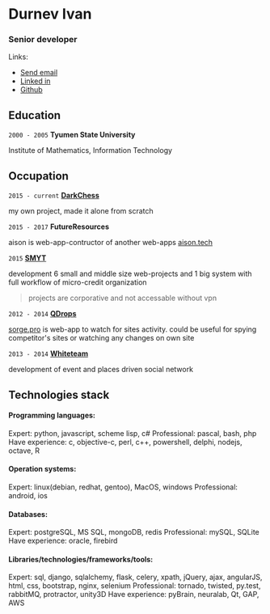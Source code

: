 # Durnev Ivan
### Senior developer

Links:

- <a href="sendmail:durneviv@gmail.com" target="_blank">Send email</a>
- <a href="https://linkedin.com/in/ivandurnev" target="_blank">Linked in</a>
- <a href="https://github.com/AHAPX/" target="_blank">Github</a>


## Education

`2000 - 2005`
__Tyumen State University__

Institute of Mathematics, Information Technology


## Occupation

`2015 - current` <a href="https://dark-chess.com" target="_blank">__DarkChess__</a>

my own project, made it alone from scratch


`2015 - 2017`
__FutureResources__

aison is web-app-contructor of another web-apps
<a href="https://temp.aison.tech/" target="_blank">aison.tech</a>

`2015`
<a href="http://smyt.ru/" target="_blank">__SMYT__</a>

development 6 small and middle size web-projects and 1 big system with full workflow of micro-credit organization

> projects are corporative and not accessable without vpn

`2012 - 2014`
<a href="http://e-intelligence.ru/" target="_blank">__QDrops__</a>

<a href="https://sorge.pro" target="_blank">sorge.pro</a> is web-app to watch for sites activity. could be useful for spying competitor's sites or watching any changes on own site

`2013 - 2014`
<a href="http://whiteteam.ru/" target="_blank">__Whiteteam__</a>

development of event and places driven social network


## Technologies stack

#### Programming languages:
Expert: python, javascript, scheme lisp, c#
Professional: pascal, bash, php
Have experience: c, objective-c, perl, c++, powershell, delphi, nodejs, octave, R

#### Operation systems:
Expert: linux(debian, redhat, gentoo), MacOS, windows
Professional: android, ios

#### Databases:
Expert: postgreSQL, MS SQL, mongoDB, redis
Professional: mySQL, SQLite
Have experience: oracle, firebird

#### Libraries/technologies/frameworks/tools:
Expert: sql, django, sqlalchemy, flask, celery, xpath, jQuery, ajax, angularJS, html, css, bootstrap, nginx, selenium
Professional: tornado, twisted, py.test, rabbitMQ, protractor, unity3D
Have experience: pyBrain, neuralab, Qt, GAP, AWS

<!-- ### Footer

Last updated: Aug 2017 -->
